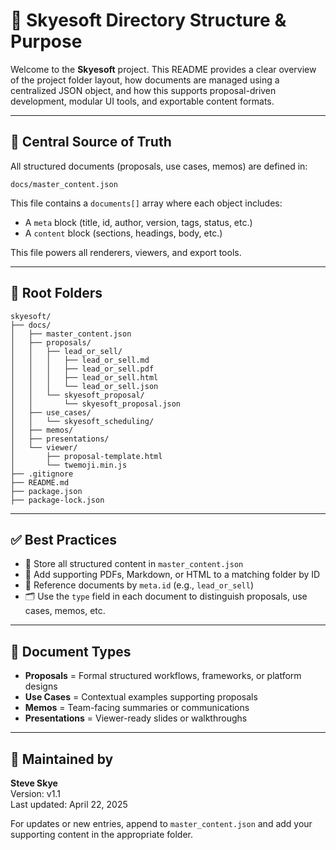 # 📘 Skyesoft Directory Structure & Purpose

Welcome to the **Skyesoft** project. This README provides a clear overview of the project folder layout, how documents are managed using a centralized JSON object, and how this supports proposal-driven development, modular UI tools, and exportable content formats.

---

## 🧠 Central Source of Truth

All structured documents (proposals, use cases, memos) are defined in:

```
docs/master_content.json
```

This file contains a `documents[]` array where each object includes:
- A `meta` block (title, id, author, version, tags, status, etc.)
- A `content` block (sections, headings, body, etc.)

This file powers all renderers, viewers, and export tools.

---

## 📂 Root Folders

```
skyesoft/
├── docs/
│   ├── master_content.json
│   ├── proposals/
│   │   ├── lead_or_sell/
│   │   │   ├── lead_or_sell.md
│   │   │   ├── lead_or_sell.pdf
│   │   │   ├── lead_or_sell.html
│   │   │   └── lead_or_sell.json
│   │   └── skyesoft_proposal/
│   │       └── skyesoft_proposal.json
│   ├── use_cases/
│   │   └── skyesoft_scheduling/
│   ├── memos/
│   ├── presentations/
│   └── viewer/
│       ├── proposal-template.html
│       └── twemoji.min.js
├── .gitignore
├── README.md
├── package.json
├── package-lock.json
```

---

## ✅ Best Practices

- 📁 Store all structured content in `master_content.json`
- 🧩 Add supporting PDFs, Markdown, or HTML to a matching folder by ID
- 🔎 Reference documents by `meta.id` (e.g., `lead_or_sell`)
- 🗂 Use the `type` field in each document to distinguish proposals, use cases, memos, etc.

---

## 📄 Document Types

- **Proposals** = Formal structured workflows, frameworks, or platform designs
- **Use Cases** = Contextual examples supporting proposals
- **Memos** = Team-facing summaries or communications
- **Presentations** = Viewer-ready slides or walkthroughs

---

## 👤 Maintained by
**Steve Skye**  
Version: v1.1  
Last updated: April 22, 2025

For updates or new entries, append to `master_content.json` and add your supporting content in the appropriate folder.
